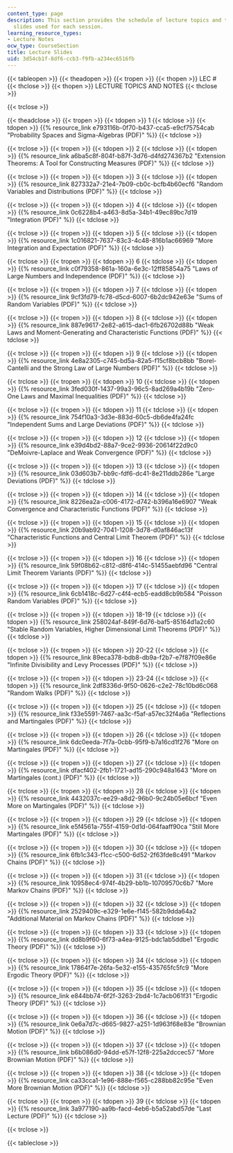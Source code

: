 ```yaml
---
content_type: page
description: This section provides the schedule of lecture topics and the lecture
  slides used for each session.
learning_resource_types:
- Lecture Notes
ocw_type: CourseSection
title: Lecture Slides
uid: 3d54cb1f-8df6-ccb3-f9fb-a234ec6516fb
---
```


{{< tableopen >}}
{{< theadopen >}}
{{< tropen >}}
{{< thopen >}}
LEC #
{{< thclose >}}
{{< thopen >}}
LECTURE TOPICS AND NOTES
{{< thclose >}}

{{< trclose >}}

{{< theadclose >}}
{{< tropen >}}
{{< tdopen >}}
1
{{< tdclose >}}
{{< tdopen >}}
{{% resource_link e793116b-0f70-b437-cca5-e9cf75754cab "Probability Spaces and Sigma-Algebras (PDF)" %}}
{{< tdclose >}}

{{< trclose >}}
{{< tropen >}}
{{< tdopen >}}
2
{{< tdclose >}}
{{< tdopen >}}
{{% resource_link a6ba5c8f-804f-b87f-3d76-d4fd274367b2 "Extension Theorems: A Tool for Constructing Measures (PDF)" %}}
{{< tdclose >}}

{{< trclose >}}
{{< tropen >}}
{{< tdopen >}}
3
{{< tdclose >}}
{{< tdopen >}}
{{% resource_link 827332a7-21e4-7b09-cb0c-bcfb4b60ecf6 "Random Variables and Distributions (PDF)" %}}
{{< tdclose >}}

{{< trclose >}}
{{< tropen >}}
{{< tdopen >}}
4
{{< tdclose >}}
{{< tdopen >}}
{{% resource_link 0c6228b4-a463-8d5a-34b1-49ec89bc7d19 "Integration (PDF)" %}}
{{< tdclose >}}

{{< trclose >}}
{{< tropen >}}
{{< tdopen >}}
5
{{< tdclose >}}
{{< tdopen >}}
{{% resource_link 1c016821-7637-83c3-4c48-816b1ac66969 "More Integration and Expectation (PDF)" %}}
{{< tdclose >}}

{{< trclose >}}
{{< tropen >}}
{{< tdopen >}}
6
{{< tdclose >}}
{{< tdopen >}}
{{% resource_link c0f79358-861a-160a-6e3c-12ff85854a75 "Laws of Large Numbers and Independence (PDF)" %}}
{{< tdclose >}}

{{< trclose >}}
{{< tropen >}}
{{< tdopen >}}
7
{{< tdclose >}}
{{< tdopen >}}
{{% resource_link 9cf3fd79-fc78-d5cd-6007-6b2dc942e63e "Sums of Random Variables (PDF)" %}}
{{< tdclose >}}

{{< trclose >}}
{{< tropen >}}
{{< tdopen >}}
8
{{< tdclose >}}
{{< tdopen >}}
{{% resource_link 887e9617-2e82-a615-dac1-6fb26702d88b "Weak Laws and Moment-Generating and Characteristic Functions (PDF)" %}}
{{< tdclose >}}

{{< trclose >}}
{{< tropen >}}
{{< tdopen >}}
9
{{< tdclose >}}
{{< tdopen >}}
{{% resource_link 4e8a2305-c745-bd5a-82a5-f15cf8bcb8bb "Borel-Cantelli and the Strong Law of Large Numbers (PDF)" %}}
{{< tdclose >}}

{{< trclose >}}
{{< tropen >}}
{{< tdopen >}}
10
{{< tdclose >}}
{{< tdopen >}}
{{% resource_link 3fed030f-1437-99a3-96c5-8ad269a4b19b "Zero-One Laws and Maximal Inequalities (PDF)" %}}
{{< tdclose >}}

{{< trclose >}}
{{< tropen >}}
{{< tdopen >}}
11
{{< tdclose >}}
{{< tdopen >}}
{{% resource_link 754f10a3-3d3e-883d-60c5-db6de4fa24fc "Independent Sums and Large Deviations (PDF)" %}}
{{< tdclose >}}

{{< trclose >}}
{{< tropen >}}
{{< tdopen >}}
12
{{< tdclose >}}
{{< tdopen >}}
{{% resource_link e39d4bd2-88a7-9ce2-9936-20614f22d9c0 "DeMoivre-Laplace and Weak Convergence (PDF)" %}}
{{< tdclose >}}

{{< trclose >}}
{{< tropen >}}
{{< tdopen >}}
13
{{< tdclose >}}
{{< tdopen >}}
{{% resource_link 03d603b7-bb9c-fdf6-dc41-8e211ddb286e "Large Deviations (PDF)" %}}
{{< tdclose >}}

{{< trclose >}}
{{< tropen >}}
{{< tdopen >}}
14
{{< tdclose >}}
{{< tdopen >}}
{{% resource_link 8226ea2a-c006-4172-d742-b396a16e6907 "Weak Convergence and Characteristic Functions (PDF)" %}}
{{< tdclose >}}

{{< trclose >}}
{{< tropen >}}
{{< tdopen >}}
15
{{< tdclose >}}
{{< tdopen >}}
{{% resource_link 20b9ab92-7041-1208-3d78-d0af846ac13f "Characteristic Functions and Central Limit Theorem (PDF)" %}}
{{< tdclose >}}

{{< trclose >}}
{{< tropen >}}
{{< tdopen >}}
16
{{< tdclose >}}
{{< tdopen >}}
{{% resource_link 59f08b62-c812-d8f6-414c-51455aebfd96 "Central Limit Theorem Variants (PDF)" %}}
{{< tdclose >}}

{{< trclose >}}
{{< tropen >}}
{{< tdopen >}}
17
{{< tdclose >}}
{{< tdopen >}}
{{% resource_link 6cb1418c-6d27-c4f4-ecb5-eadd8cb9b584 "Poisson Random Variables (PDF)" %}}
{{< tdclose >}}

{{< trclose >}}
{{< tropen >}}
{{< tdopen >}}
18-19
{{< tdclose >}}
{{< tdopen >}}
{{% resource_link 258024af-849f-6d76-baf5-85164d1a2c60 "Stable Random Variables, Higher Dimensional Limit Theorems (PDF)" %}}
{{< tdclose >}}

{{< trclose >}}
{{< tropen >}}
{{< tdopen >}}
20-22
{{< tdclose >}}
{{< tdopen >}}
{{% resource_link 89eca378-bdb8-db9a-f2b7-e7f87f09e86e "Infinite Divisibility and Levy Processes (PDF)" %}}
{{< tdclose >}}

{{< trclose >}}
{{< tropen >}}
{{< tdopen >}}
23-24
{{< tdclose >}}
{{< tdopen >}}
{{% resource_link 2df8336d-9f50-0626-c2e2-78c10bd6c068 "Random Walks (PDF)" %}}
{{< tdclose >}}

{{< trclose >}}
{{< tropen >}}
{{< tdopen >}}
25
{{< tdclose >}}
{{< tdopen >}}
{{% resource_link f33e5591-7467-aa3c-f5af-a57ec32f4a6a "Reflections and Martingales (PDF)" %}}
{{< tdclose >}}

{{< trclose >}}
{{< tropen >}}
{{< tdopen >}}
26
{{< tdclose >}}
{{< tdopen >}}
{{% resource_link 6dc0eeda-7f7a-0cbb-95f9-b7a16cd1f276 "More on Martingales (PDF)" %}}
{{< tdclose >}}

{{< trclose >}}
{{< tropen >}}
{{< tdopen >}}
27
{{< tdclose >}}
{{< tdopen >}}
{{% resource_link dfacf402-2fb1-1721-ad15-290c948a1643 "More on Martingales (cont.) (PDF)" %}}
{{< tdclose >}}

{{< trclose >}}
{{< tropen >}}
{{< tdopen >}}
28
{{< tdclose >}}
{{< tdopen >}}
{{% resource_link 4432037c-ee29-a8d2-96b0-9c24b05e6bcf "Even More on Martingales (PDF)" %}}
{{< tdclose >}}

{{< trclose >}}
{{< tropen >}}
{{< tdopen >}}
29
{{< tdclose >}}
{{< tdopen >}}
{{% resource_link e5f4561a-755f-4159-0d1d-064faaff90ca "Still More Martingales (PDF)" %}}
{{< tdclose >}}

{{< trclose >}}
{{< tropen >}}
{{< tdopen >}}
30
{{< tdclose >}}
{{< tdopen >}}
{{% resource_link 6fb1c343-f1cc-c500-6d52-2f63fde8c491 "Markov Chains (PDF)" %}}
{{< tdclose >}}

{{< trclose >}}
{{< tropen >}}
{{< tdopen >}}
31
{{< tdclose >}}
{{< tdopen >}}
{{% resource_link 10958ec4-974f-4b29-bb1b-10709570c6b7 "More Markov Chains (PDF)" %}}
{{< tdclose >}}

{{< trclose >}}
{{< tropen >}}
{{< tdopen >}}
32
{{< tdclose >}}
{{< tdopen >}}
{{% resource_link 2529409c-e329-1e6e-f145-582b9dda64a2 "Additional Material on Markov Chains (PDF)" %}}
{{< tdclose >}}

{{< trclose >}}
{{< tropen >}}
{{< tdopen >}}
33
{{< tdclose >}}
{{< tdopen >}}
{{% resource_link dd8b9f60-6f73-a4ea-9125-bdc1ab5ddbe1 "Ergodic Theory (PDF)" %}}
{{< tdclose >}}

{{< trclose >}}
{{< tropen >}}
{{< tdopen >}}
34
{{< tdclose >}}
{{< tdopen >}}
{{% resource_link 17864f7e-26fa-5e32-e155-435765fc5fc9 "More Ergodic Theory (PDF)" %}}
{{< tdclose >}}

{{< trclose >}}
{{< tropen >}}
{{< tdopen >}}
35
{{< tdclose >}}
{{< tdopen >}}
{{% resource_link e844bb74-6f2f-3263-2bd4-1c7acb061f31 "Ergodic Theory (PDF)" %}}
{{< tdclose >}}

{{< trclose >}}
{{< tropen >}}
{{< tdopen >}}
36
{{< tdclose >}}
{{< tdopen >}}
{{% resource_link 0e6a7d7c-d665-9827-a251-1d963f68e83e "Brownian Motion (PDF)" %}}
{{< tdclose >}}

{{< trclose >}}
{{< tropen >}}
{{< tdopen >}}
37
{{< tdclose >}}
{{< tdopen >}}
{{% resource_link b6b086d0-94dd-e57f-12f8-225a2dccec57 "More Brownian Motion (PDF)" %}}
{{< tdclose >}}

{{< trclose >}}
{{< tropen >}}
{{< tdopen >}}
38
{{< tdclose >}}
{{< tdopen >}}
{{% resource_link ca33cca1-1e96-888e-f565-c288bb82c95e "Even More Brownian Motion (PDF)" %}}
{{< tdclose >}}

{{< trclose >}}
{{< tropen >}}
{{< tdopen >}}
39
{{< tdclose >}}
{{< tdopen >}}
{{% resource_link 3a977190-aa9b-facd-4eb6-b5a52abd57de "Last Lecture (PDF)" %}}
{{< tdclose >}}

{{< trclose >}}

{{< tableclose >}}